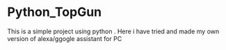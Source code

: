 # Python_TopGun
This is a simple project using python .
Here i have tried and made my own version of alexa/ggogle assistant for PC
